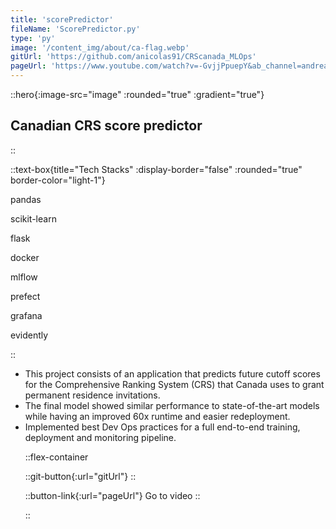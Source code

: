 ```yaml
---
title: 'scorePredictor'
fileName: 'ScorePredictor.py'
type: 'py'
image: '/content_img/about/ca-flag.webp'
gitUrl: 'https://github.com/anicolas91/CRScanada_MLOps'
pageUrl: 'https://www.youtube.com/watch?v=-GvjjPpuepY&ab_channel=andreanicolas'
---
```


::hero{:image-src="image" :rounded="true" :gradient="true"}

## Canadian CRS score predictor

::

::text-box{title="Tech Stacks" :display-border="false" :rounded="true" border-color="light-1"}
<div class="grid grid-cols-2 gap-1">
<p>pandas</p>
<p>scikit-learn</p>
<p>flask</p>
<p>docker</p>
<p>mlflow</p>
<p>prefect</p>
<p>grafana</p>
<p>evidently</p>
</div>

::

<ul class="mcl-list mcl-list-warning mb-md">
  <li> This project consists of an application that predicts future cutoff scores for the Comprehensive Ranking System (CRS) that Canada uses to grant permanent residence invitations. </li>
  <li>The final model showed similar performance to state-of-the-art models while having an improved 60x runtime and easier redeployment. </li>
  <li> Implemented best Dev Ops practices for a full end-to-end training, deployment and monitoring pipeline. </li>

::flex-container

::git-button{:url="gitUrl"}
::

::button-link{:url="pageUrl"}
Go to video
::

::
